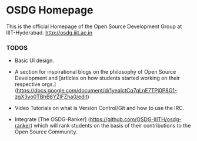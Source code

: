 # OSDG Homepage

This is the official Homepage of the Open Source Development Group at IIIT-Hyderabad.
http://osdg.iiit.ac.in

### TODOS
* Basic UI design.

* A section for inspirational blogs on the philosophy of Open Source Development and [articles on how students started working on their respective orgs.] (https://docs.google.com/document/d/1yeaIctCq7qLnE7TPj0P8G1-zgX3yo0TBhB8YZIFZha0/edit)

* Video Tutorials on what is Version Control/Git and how to use the IRC.

* Integrate [The OSDG-Ranker] (https://github.com/OSDG-IIITH/osdg-ranker) which will rank students on the basis of their contributions to the Open Source Community.
